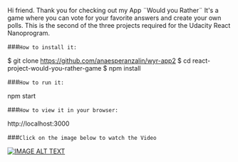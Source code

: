 Hi friend. Thank you for checking out my App ¨Would you Rather¨
It's a game where you can vote for your favorite answers and create your own polls. 
This is the second of the three projects required for the Udacity React Nanoprogram. 

###`How to install it:` 

$ git clone https://github.com/anaesperanzalin/wyr-app2
$ cd react-project-would-you-rather-game
$ npm install

###`How to run it:` 

npm start

###`How to view it in your browser: `

http://localhost:3000

###`Click on the image below to watch the Video`

[![IMAGE ALT TEXT](https://i9.ytimg.com/vi_webp/-p4UN0TfqtA/mqdefault.webp?time=1610834100000&sqp=CLTBjYAG&rs=AOn4CLD0N-WR19JIxFIDmtOtskPg55HxVQ)](https://www.youtube.com/embed/-p4UN0TfqtA "Would You Rather App")



